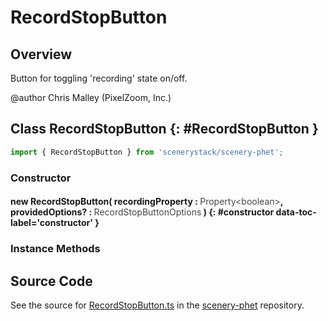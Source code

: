 # RecordStopButton

## Overview

Button for toggling 'recording' state on/off.

@author Chris Malley (PixelZoom, Inc.)

## Class RecordStopButton {: #RecordStopButton }


```js
import { RecordStopButton } from 'scenerystack/scenery-phet';
```
### Constructor

#### new RecordStopButton( recordingProperty : <span style="font-weight: 400; opacity: 80%;">Property&lt;boolean&gt;</span>, providedOptions? : <span style="font-weight: 400; opacity: 80%;">RecordStopButtonOptions</span> ) {: #constructor data-toc-label='constructor' }

### Instance Methods





## Source Code

See the source for [RecordStopButton.ts](https://github.com/phetsims/scenery-phet/blob/main/js/buttons/RecordStopButton.ts) in the [scenery-phet](https://github.com/phetsims/scenery-phet) repository.
